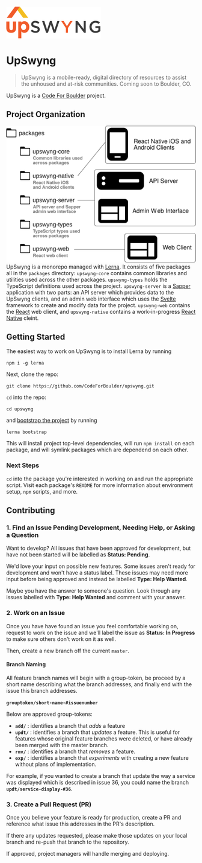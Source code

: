 ![UpSwyng Logo](./upswyng.svg)
# UpSwyng
>UpSwyng is a mobile-ready, digital directory of
>resources to assist the unhoused and at-risk communities.
>Coming soon to Boulder, CO.

UpSwyng is a [Code For Boulder](https://www.codeforboulder.org) project.

## Project Organization
![Project Organization Diagram](./upswyng-project-layout.svg)
UpSwyng is a monorepo managed with [Lerna](https://github.com/lerna/lerna). It consists of five packages all in the `packages` directory: `upswyng-core` contains common libraries and utilities used across the other packages. `upswyng-types` holds the TypeScript definitions used across the project. `upswyng-server` is a [Sapper](https://sapper.svelte.dev/) application with two parts: an API server which provides data to the UpSwyng clients, and an admin web interface which uses the [Svelte](https://svelte.dev/) framework to create and modify data for the project. `upswyng-web` contains the [React](https://reactjs.org/) web client, and `upswyng-native` contains a work-in-progress [React Native](https://facebook.github.io/react-native/) cleint.

## Getting Started
The easiest way to work on UpSwyng is to install Lerna by running
```
npm i -g lerna
```
Next, clone the repo:
```
git clone https://github.com/CodeForBoulder/upswyng.git
```
`cd` into the repo:
```
cd upswyng
```
and [bootstrap the project](https://github.com/lerna/lerna/tree/master/commands/bootstrap) by running
```
lerna bootstrap
```
This will install project top-level dependencies, will run `npm install` on each package, and will symlink packages which are dependend on each other.

### Next Steps
`cd` into the package you're interested in working on and run the appropriate script. Visit each package's `README` for more information about environment setup, `npm` scripts, and more.

## Contributing

### 1. Find an Issue Pending Development, Needing Help, or Asking a Question

Want to develop? All issues that have been approved for development, but have not been started will be labelled as **Status: Pending**.

We'd love your input on possible new features. Some issues aren't ready for development and won't have a status label. These issues may need more input before being approved and instead be labelled **Type: Help Wanted**.

Maybe you have the answer to someone's question. Look through any issues labelled with **Type: Help Wanted** and comment with your answer.

### 2. Work on an Issue

Once you have have found an issue you feel comfortable working on, request to work on the issue and we'll label the issue as **Status: In Progress** to make sure others don't work on it as well.

Then, create a new branch off the current `master`.

#### Branch Naming

All feature branch names will begin with a group-token, be proceed by a short name describing what the branch addresses, and finally end with the issue this branch addresses.

**`grouptoken/short-name-#issuenumber`**

Below are approved group-tokens:

- **`add/`** : identifies a branch that _adds_ a feature
- **`updt/`** : identifies a branch that _updates_ a feature. This is useful for features whose original feature branches were deleted, or have already been merged with the master branch.
- **`rmv/`** : identifies a branch that _removes_ a feature.
- **`exp/`** : identifies a branch that _experiments_ with creating a new feature without plans of implementation.

For example, if you wanted to create a branch that update the way a service was displayed which is described in issue 36, you could name the branch **`updt/service-display-#36`**.

### 3. Create a Pull Request (PR)

Once you believe your feature is ready for production, create a PR and reference what issue this addresses in the PR's description.

If there any updates requested, please make those updates on your local branch and re-push that branch to the repository.

If approved, project managers will handle merging and deploying.

